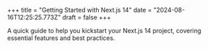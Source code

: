 +++
title = "Getting Started with Next.js 14"
date = "2024-08-16T12:25:25.773Z"
draft = false
+++

  A quick guide to help you kickstart your Next.js 14 project, covering essential features and best practices.
        